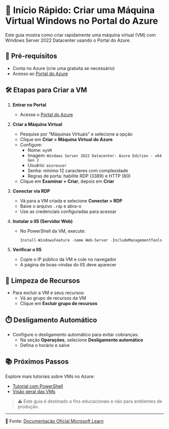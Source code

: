 # 🚀 Início Rápido: Criar uma Máquina Virtual Windows no Portal do Azure

Este guia mostra como criar rapidamente uma máquina virtual (VM) com Windows Server 2022 Datacenter usando o Portal do Azure.

## 🧭 Pré-requisitos
- Conta no Azure (crie uma gratuita se necessário)
- Acesso ao [Portal do Azure](https://portal.azure.com)

## 🛠️ Etapas para Criar a VM

1. **Entrar no Portal**
   - Acesse o [Portal do Azure](https://portal.azure.com)

2. **Criar a Máquina Virtual**
   - Pesquise por “Máquinas Virtuais” e selecione a opção
   - Clique em **Criar > Máquina Virtual do Azure**
   - Configure:
     - Nome: `myVM`
     - Imagem: `Windows Server 2022 Datacenter: Azure Edition - x64 Gen 2`
     - Usuário: `azureuser`
     - Senha: mínimo 12 caracteres com complexidade
     - Regras de porta: habilite RDP (3389) e HTTP (80)
   - Clique em **Examinar + Criar**, depois em **Criar**

3. **Conectar via RDP**
   - Vá para a VM criada e selecione **Conectar > RDP**
   - Baixe o arquivo `.rdp` e abra-o
   - Use as credenciais configuradas para acessar

4. **Instalar o IIS (Servidor Web)**
   - No PowerShell da VM, execute:
     ```powershell
     Install-WindowsFeature -name Web-Server -IncludeManagementTools
     ```

5. **Verificar o IIS**
   - Copie o IP público da VM e cole no navegador
   - A página de boas-vindas do IIS deve aparecer

## 🧹 Limpeza de Recursos

- Para excluir a VM e seus recursos:
  - Vá ao grupo de recursos da VM
  - Clique em **Excluir grupo de recursos**

## ⏱️ Desligamento Automático

- Configure o desligamento automático para evitar cobranças:
  - Na seção **Operações**, selecione **Desligamento automático**
  - Defina o horário e salve

## 📚 Próximos Passos

Explore mais tutoriais sobre VMs no Azure:
- [Tutorial com PowerShell](https://learn.microsoft.com/pt-br/azure/virtual-machines/windows/tutorial-manage-vm)
- [Visão geral das VMs](https://learn.microsoft.com/pt-br/azure/virtual-machines/windows/overview)

> ⚠️ Este guia é destinado a fins educacionais e não para ambientes de produção.

---

📄 Fonte: [Documentação Oficial Microsoft Learn](https://learn.microsoft.com/pt-br/azure/virtual-machines/windows/quick-create-portal)
